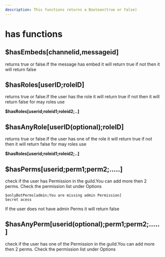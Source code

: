 ```yaml
---
description: This functions returns a Boolean(true or false)
---
```


# has functions

## $hasEmbeds\[channelid,messageid\]    

returns true or false.If the message has embed it will return true if not then it will return false

## $hasRoles\[userID;roleID\] 

returns true or false.If the user has the role it will return true if not then it will return false for may roles use

**$hasRoles\[userid;roleid1;roleid2;..\]**

## $has**Any**Role\[userID\(optional\);roleID\] 

returns true or false.If the user has one of the role it will return true if not then it will return false for may roles use

**$hasRoles\[userid;roleid1;roleid2;..\]**

## $**has**Perms\[userid;perm1;perm2;.....\]

check if the user has Permission in the guild.You can add more then 2 perms. Check the permission list under Options

```text
$onlyBotPerms[admin;You are missing admin Permission]
Secret acess
```

If the user does not have admin Perms it will return false

## $**hasAny**Perm\[userid\(optional\);perm1;perm2;.....\]

check if the user has one of the Permission in the guild.You can add more then 2 perms. Check the permission list under Options

